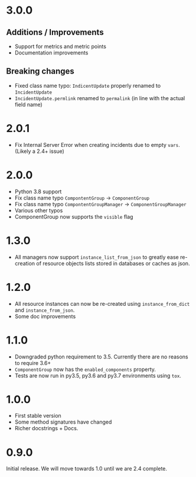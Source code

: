 
# 3.0.0

## Additions / Improvements

* Support for metrics and metric points
* Documentation improvements

## Breaking changes

* Fixed class name typo: `IndicentUpdate` properly renamed to `IncidentUpdate`
* `IncidentUpdate.permlink` renamed to `permalink` (in line with the actual field name)

# 2.0.1

* Fix Internal Server Error when creating incidents due to
  empty `vars`. (Likely a 2.4+ issue)

# 2.0.0

* Python 3.8 support
* Fix class name typo `CompontentGroup` -> `ComponentGroup`
* Fix class name typo `CompontentGroupManager` -> `ComponentGroupManager`
* Various other typos
* ComponentGroup now supports the `visible` flag

# 1.3.0

* All managers now support `instance_list_from_json`
  to greatly ease re-creation of resource objects lists
  stored in databases or caches as json.

# 1.2.0

* All resource instances can now be re-created using `instance_from_dict` and `instance_from_json`.
* Some doc improvements

# 1.1.0

* Downgraded python requirement to 3.5. Currently there are no reasons to require 3.6+
* `ComponentGroup` now has the `enabled_components` property.
* Tests are now run in py3.5, py3.6 and py3.7 environments using `tox`.

# 1.0.0

* First stable version
* Some method signatures have changed
* Richer docstrings + Docs.

# 0.9.0

Initial release. We will move towards 1.0 until we are 2.4 complete.

